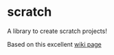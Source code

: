 # scratch
A library to create scratch projects!

Based on this excellent [wiki page](https://en.scratch-wiki.info/wiki/Scratch_File_Format)